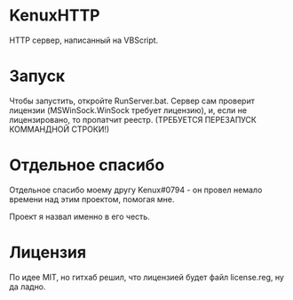# KenuxHTTP
HTTP сервер, написанный на VBScript. 

# Запуск
Чтобы запустить, откройте RunServer.bat. Сервер сам проверит лицензии (MSWinSock.WinSock требует лицензию), и, если не лицензировано, то пропатчит реестр. (ТРЕБУЕТСЯ ПЕРЕЗАПУСК КОММАНДНОЙ СТРОКИ!)

# Отдельное спасибо
Отдельное спасибо моему другу Kenux#0794 - он провел немало времени над этим проектом, помогая мне.

Проект я назвал именно в его честь.

# Лицензия
По идее MIT, но гитхаб решил, что лицензией будет файл license.reg, ну да ладно.
